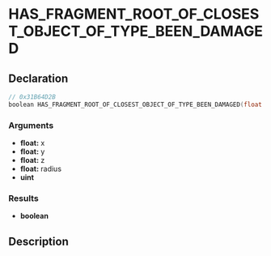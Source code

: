 # HAS_FRAGMENT_ROOT_OF_CLOSEST_OBJECT_OF_TYPE_BEEN_DAMAGED

## Declaration
```cpp
// 0x31B64D2B
boolean HAS_FRAGMENT_ROOT_OF_CLOSEST_OBJECT_OF_TYPE_BEEN_DAMAGED(float x, float y, float z, float radius, uint);
```

### Arguments
- **float:** x
- **float:** y
- **float:** z
- **float:** radius
- **uint**

### Results
- **boolean**

## Description
